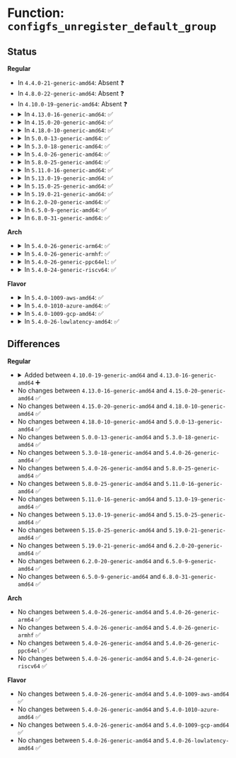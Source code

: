 # Function: <code>configfs_unregister_default_group</code>

## Status
<b>Regular</b>
<ul>
<li>
In <code>4.4.0-21-generic-amd64</code>: Absent ❓
</li>
<li>
In <code>4.8.0-22-generic-amd64</code>: Absent ❓
</li>
<li>
In <code>4.10.0-19-generic-amd64</code>: Absent ❓
</li>
<li>
<details>
<summary>In <code>4.13.0-16-generic-amd64</code>: ✅</summary>

```c
void configfs_unregister_default_group(struct config_group * group)
```

```json
{
  "name": "configfs_unregister_default_group",
  "collision_type": "Unique Global",
  "inline_type": "No",
  "funcs": [
    {
      "addr": 18446744071581858928,
      "name": "configfs_unregister_default_group",
      "external": true,
      "loc": "fs/configfs/dir.c:1836",
      "file": "fs/configfs/dir.c",
      "inline": "seen, unknown",
      "caller_inline": [],
      "caller_func": [
        "drivers/pci/endpoint/pci-ep-cfs.c:pci_ep_cfs_exit",
        "drivers/pci/endpoint/pci-ep-cfs.c:pci_ep_cfs_exit",
        "drivers/pci/endpoint/pci-ep-cfs.c:pci_ep_cfs_init",
        "drivers/pci/endpoint/pci-ep-cfs.c:pci_ep_cfs_remove_epf_group"
      ]
    }
  ],
  "symbols": [
    {
      "addr": 18446744071581858928,
      "name": "configfs_unregister_default_group",
      "section": ".text",
      "bind": "STB_GLOBAL",
      "size": 29
    }
  ]
}
```
</details>
</li>
<li>
<details>
<summary>In <code>4.15.0-20-generic-amd64</code>: ✅</summary>

```c
void configfs_unregister_default_group(struct config_group * group)
```

```json
{
  "name": "configfs_unregister_default_group",
  "collision_type": "Unique Global",
  "inline_type": "No",
  "funcs": [
    {
      "addr": 18446744071582008816,
      "name": "configfs_unregister_default_group",
      "external": true,
      "loc": "fs/configfs/dir.c:1836",
      "file": "fs/configfs/dir.c",
      "inline": "seen, unknown",
      "caller_inline": [],
      "caller_func": [
        "drivers/pci/endpoint/pci-ep-cfs.c:pci_ep_cfs_exit",
        "drivers/pci/endpoint/pci-ep-cfs.c:pci_ep_cfs_exit",
        "drivers/pci/endpoint/pci-ep-cfs.c:pci_ep_cfs_init",
        "drivers/pci/endpoint/pci-ep-cfs.c:pci_ep_cfs_remove_epf_group"
      ]
    }
  ],
  "symbols": [
    {
      "addr": 18446744071582008816,
      "name": "configfs_unregister_default_group",
      "section": ".text",
      "bind": "STB_GLOBAL",
      "size": 29
    }
  ]
}
```
</details>
</li>
<li>
<details>
<summary>In <code>4.18.0-10-generic-amd64</code>: ✅</summary>

```c
void configfs_unregister_default_group(struct config_group * group)
```

```json
{
  "name": "configfs_unregister_default_group",
  "collision_type": "Unique Global",
  "inline_type": "No",
  "funcs": [
    {
      "addr": 18446744071582196448,
      "name": "configfs_unregister_default_group",
      "external": true,
      "loc": "fs/configfs/dir.c:1847",
      "file": "fs/configfs/dir.c",
      "inline": "seen, unknown",
      "caller_inline": [],
      "caller_func": [
        "drivers/pci/endpoint/pci-ep-cfs.c:pci_ep_cfs_exit",
        "drivers/pci/endpoint/pci-ep-cfs.c:pci_ep_cfs_exit",
        "drivers/pci/endpoint/pci-ep-cfs.c:pci_ep_cfs_init",
        "drivers/pci/endpoint/pci-ep-cfs.c:pci_ep_cfs_remove_epf_group"
      ]
    }
  ],
  "symbols": [
    {
      "addr": 18446744071582196448,
      "name": "configfs_unregister_default_group",
      "section": ".text",
      "bind": "STB_GLOBAL",
      "size": 29
    }
  ]
}
```
</details>
</li>
<li>
<details>
<summary>In <code>5.0.0-13-generic-amd64</code>: ✅</summary>

```c
void configfs_unregister_default_group(struct config_group * group)
```

```json
{
  "name": "configfs_unregister_default_group",
  "collision_type": "Unique Global",
  "inline_type": "No",
  "funcs": [
    {
      "addr": 18446744071582291664,
      "name": "configfs_unregister_default_group",
      "external": true,
      "loc": "fs/configfs/dir.c:1847",
      "file": "fs/configfs/dir.c",
      "inline": "seen, unknown",
      "caller_inline": [],
      "caller_func": [
        "drivers/pci/endpoint/pci-ep-cfs.c:pci_ep_cfs_exit",
        "drivers/pci/endpoint/pci-ep-cfs.c:pci_ep_cfs_exit",
        "drivers/pci/endpoint/pci-ep-cfs.c:pci_ep_cfs_init",
        "drivers/pci/endpoint/pci-ep-cfs.c:pci_ep_cfs_remove_epf_group"
      ]
    }
  ],
  "symbols": [
    {
      "addr": 18446744071582291664,
      "name": "configfs_unregister_default_group",
      "section": ".text",
      "bind": "STB_GLOBAL",
      "size": 29
    }
  ]
}
```
</details>
</li>
<li>
<details>
<summary>In <code>5.3.0-18-generic-amd64</code>: ✅</summary>

```c
void configfs_unregister_default_group(struct config_group * group)
```

```json
{
  "name": "configfs_unregister_default_group",
  "collision_type": "Unique Global",
  "inline_type": "No",
  "funcs": [
    {
      "addr": 18446744071582458016,
      "name": "configfs_unregister_default_group",
      "external": true,
      "loc": "fs/configfs/dir.c:1899",
      "file": "fs/configfs/dir.c",
      "inline": "seen, unknown",
      "caller_inline": [],
      "caller_func": [
        "drivers/pci/endpoint/pci-ep-cfs.c:pci_ep_cfs_exit",
        "drivers/pci/endpoint/pci-ep-cfs.c:pci_ep_cfs_exit",
        "drivers/pci/endpoint/pci-ep-cfs.c:pci_ep_cfs_init",
        "drivers/pci/endpoint/pci-ep-cfs.c:pci_ep_cfs_remove_epf_group"
      ]
    }
  ],
  "symbols": [
    {
      "addr": 18446744071582458016,
      "name": "configfs_unregister_default_group",
      "section": ".text",
      "bind": "STB_GLOBAL",
      "size": 31
    }
  ]
}
```
</details>
</li>
<li>
<details>
<summary>In <code>5.4.0-26-generic-amd64</code>: ✅</summary>

```c
void configfs_unregister_default_group(struct config_group * group)
```

```json
{
  "name": "configfs_unregister_default_group",
  "collision_type": "Unique Global",
  "inline_type": "No",
  "funcs": [
    {
      "addr": 18446744071582557872,
      "name": "configfs_unregister_default_group",
      "external": true,
      "loc": "fs/configfs/dir.c:1856",
      "file": "fs/configfs/dir.c",
      "inline": "seen, unknown",
      "caller_inline": [],
      "caller_func": [
        "drivers/pci/endpoint/pci-ep-cfs.c:pci_ep_cfs_exit",
        "drivers/pci/endpoint/pci-ep-cfs.c:pci_ep_cfs_exit",
        "drivers/pci/endpoint/pci-ep-cfs.c:pci_ep_cfs_init",
        "drivers/pci/endpoint/pci-ep-cfs.c:pci_ep_cfs_remove_epf_group"
      ]
    }
  ],
  "symbols": [
    {
      "addr": 18446744071582557872,
      "name": "configfs_unregister_default_group",
      "section": ".text",
      "bind": "STB_GLOBAL",
      "size": 31
    }
  ]
}
```
</details>
</li>
<li>
<details>
<summary>In <code>5.8.0-25-generic-amd64</code>: ✅</summary>

```c
void configfs_unregister_default_group(struct config_group * group)
```

```json
{
  "name": "configfs_unregister_default_group",
  "collision_type": "Unique Global",
  "inline_type": "No",
  "funcs": [
    {
      "addr": 18446744071582865984,
      "name": "configfs_unregister_default_group",
      "external": true,
      "loc": "fs/configfs/dir.c:1857",
      "file": "fs/configfs/dir.c",
      "inline": "seen, unknown",
      "caller_inline": [],
      "caller_func": [
        "drivers/pci/endpoint/pci-ep-cfs.c:pci_ep_cfs_exit",
        "drivers/pci/endpoint/pci-ep-cfs.c:pci_ep_cfs_exit",
        "drivers/pci/endpoint/pci-ep-cfs.c:pci_ep_cfs_init",
        "drivers/pci/endpoint/pci-ep-cfs.c:pci_ep_cfs_remove_epf_group"
      ]
    }
  ],
  "symbols": [
    {
      "addr": 18446744071582865984,
      "name": "configfs_unregister_default_group",
      "section": ".text",
      "bind": "STB_GLOBAL",
      "size": 33
    }
  ]
}
```
</details>
</li>
<li>
<details>
<summary>In <code>5.11.0-16-generic-amd64</code>: ✅</summary>

```c
void configfs_unregister_default_group(struct config_group * group)
```

```json
{
  "name": "configfs_unregister_default_group",
  "collision_type": "Unique Global",
  "inline_type": "No",
  "funcs": [
    {
      "addr": 18446744071582938928,
      "name": "configfs_unregister_default_group",
      "external": true,
      "loc": "fs/configfs/dir.c:1858",
      "file": "fs/configfs/dir.c",
      "inline": "seen, unknown",
      "caller_inline": [],
      "caller_func": [
        "drivers/pci/endpoint/pci-ep-cfs.c:pci_ep_cfs_exit",
        "drivers/pci/endpoint/pci-ep-cfs.c:pci_ep_cfs_exit",
        "drivers/pci/endpoint/pci-ep-cfs.c:pci_ep_cfs_init",
        "drivers/pci/endpoint/pci-ep-cfs.c:pci_ep_cfs_remove_epf_group"
      ]
    }
  ],
  "symbols": [
    {
      "addr": 18446744071582938928,
      "name": "configfs_unregister_default_group",
      "section": ".text",
      "bind": "STB_GLOBAL",
      "size": 33
    }
  ]
}
```
</details>
</li>
<li>
<details>
<summary>In <code>5.13.0-19-generic-amd64</code>: ✅</summary>

```c
void configfs_unregister_default_group(struct config_group * group)
```

```json
{
  "name": "configfs_unregister_default_group",
  "collision_type": "Unique Global",
  "inline_type": "No",
  "funcs": [
    {
      "addr": 18446744071582966016,
      "name": "configfs_unregister_default_group",
      "external": true,
      "loc": "fs/configfs/dir.c:1857",
      "file": "fs/configfs/dir.c",
      "inline": "seen, unknown",
      "caller_inline": [],
      "caller_func": [
        "drivers/pci/endpoint/pci-ep-cfs.c:pci_ep_cfs_exit",
        "drivers/pci/endpoint/pci-ep-cfs.c:pci_ep_cfs_exit",
        "drivers/pci/endpoint/pci-ep-cfs.c:pci_ep_cfs_init",
        "drivers/pci/endpoint/pci-ep-cfs.c:pci_ep_cfs_remove_epf_group"
      ]
    }
  ],
  "symbols": [
    {
      "addr": 18446744071582966016,
      "name": "configfs_unregister_default_group",
      "section": ".text",
      "bind": "STB_GLOBAL",
      "size": 33
    }
  ]
}
```
</details>
</li>
<li>
<details>
<summary>In <code>5.15.0-25-generic-amd64</code>: ✅</summary>

```c
void configfs_unregister_default_group(struct config_group * group)
```

```json
{
  "name": "configfs_unregister_default_group",
  "collision_type": "Unique Global",
  "inline_type": "No",
  "funcs": [
    {
      "addr": 18446744071583299856,
      "name": "configfs_unregister_default_group",
      "external": true,
      "loc": "fs/configfs/dir.c:1840",
      "file": "fs/configfs/dir.c",
      "inline": "seen, unknown",
      "caller_inline": [],
      "caller_func": [
        "drivers/pci/endpoint/pci-ep-cfs.c:pci_ep_cfs_exit",
        "drivers/pci/endpoint/pci-ep-cfs.c:pci_ep_cfs_exit",
        "drivers/pci/endpoint/pci-ep-cfs.c:pci_ep_cfs_init",
        "drivers/pci/endpoint/pci-ep-cfs.c:pci_ep_cfs_remove_epf_group"
      ]
    }
  ],
  "symbols": [
    {
      "addr": 18446744071583299856,
      "name": "configfs_unregister_default_group",
      "section": ".text",
      "bind": "STB_GLOBAL",
      "size": 33
    }
  ]
}
```
</details>
</li>
<li>
<details>
<summary>In <code>5.19.0-21-generic-amd64</code>: ✅</summary>

```c
void configfs_unregister_default_group(struct config_group * group)
```

```json
{
  "name": "configfs_unregister_default_group",
  "collision_type": "Unique Global",
  "inline_type": "No",
  "funcs": [
    {
      "addr": 18446744071583809152,
      "name": "configfs_unregister_default_group",
      "external": true,
      "loc": "fs/configfs/dir.c:1840",
      "file": "fs/configfs/dir.c",
      "inline": "seen, unknown",
      "caller_inline": [],
      "caller_func": [
        "drivers/pci/endpoint/pci-ep-cfs.c:pci_ep_cfs_exit",
        "drivers/pci/endpoint/pci-ep-cfs.c:pci_ep_cfs_exit",
        "drivers/pci/endpoint/pci-ep-cfs.c:pci_ep_cfs_init",
        "drivers/pci/endpoint/pci-ep-cfs.c:pci_ep_cfs_remove_epf_group"
      ]
    }
  ],
  "symbols": [
    {
      "addr": 18446744071583809152,
      "name": "configfs_unregister_default_group",
      "section": ".text",
      "bind": "STB_GLOBAL",
      "size": 38
    }
  ]
}
```
</details>
</li>
<li>
<details>
<summary>In <code>6.2.0-20-generic-amd64</code>: ✅</summary>

```c
void configfs_unregister_default_group(struct config_group * group)
```

```json
{
  "name": "configfs_unregister_default_group",
  "collision_type": "Unique Global",
  "inline_type": "No",
  "funcs": [
    {
      "addr": 18446744071584430448,
      "name": "configfs_unregister_default_group",
      "external": true,
      "loc": "fs/configfs/dir.c:1842",
      "file": "fs/configfs/dir.c",
      "inline": "seen, unknown",
      "caller_inline": [],
      "caller_func": [
        "drivers/pci/endpoint/pci-ep-cfs.c:pci_ep_cfs_exit",
        "drivers/pci/endpoint/pci-ep-cfs.c:pci_ep_cfs_exit",
        "drivers/pci/endpoint/pci-ep-cfs.c:pci_ep_cfs_init",
        "drivers/pci/endpoint/pci-ep-cfs.c:pci_ep_cfs_remove_epf_group"
      ]
    }
  ],
  "symbols": [
    {
      "addr": 18446744071584430448,
      "name": "configfs_unregister_default_group",
      "section": ".text",
      "bind": "STB_GLOBAL",
      "size": 38
    }
  ]
}
```
</details>
</li>
<li>
<details>
<summary>In <code>6.5.0-9-generic-amd64</code>: ✅</summary>

```c
void configfs_unregister_default_group(struct config_group * group)
```

```json
{
  "name": "configfs_unregister_default_group",
  "collision_type": "Unique Global",
  "inline_type": "No",
  "funcs": [
    {
      "addr": 18446744071584659200,
      "name": "configfs_unregister_default_group",
      "external": true,
      "loc": "fs/configfs/dir.c:1837",
      "file": "fs/configfs/dir.c",
      "inline": "seen, unknown",
      "caller_inline": [],
      "caller_func": [
        "drivers/pci/endpoint/pci-ep-cfs.c:pci_ep_cfs_exit",
        "drivers/pci/endpoint/pci-ep-cfs.c:pci_ep_cfs_exit",
        "drivers/pci/endpoint/pci-ep-cfs.c:pci_ep_cfs_init",
        "drivers/pci/endpoint/pci-ep-cfs.c:pci_ep_cfs_remove_epf_group"
      ]
    }
  ],
  "symbols": [
    {
      "addr": 18446744071584659200,
      "name": "configfs_unregister_default_group",
      "section": ".text",
      "bind": "STB_GLOBAL",
      "size": 38
    }
  ]
}
```
</details>
</li>
<li>
<details>
<summary>In <code>6.8.0-31-generic-amd64</code>: ✅</summary>

```c
void configfs_unregister_default_group(struct config_group * group)
```

```json
{
  "name": "configfs_unregister_default_group",
  "collision_type": "Unique Global",
  "inline_type": "No",
  "funcs": [
    {
      "addr": 18446744071584891952,
      "name": "configfs_unregister_default_group",
      "external": true,
      "loc": "fs/configfs/dir.c:1837",
      "file": "fs/configfs/dir.c",
      "inline": "seen, unknown",
      "caller_inline": [],
      "caller_func": [
        "drivers/pci/endpoint/pci-ep-cfs.c:pci_ep_cfs_exit",
        "drivers/pci/endpoint/pci-ep-cfs.c:pci_ep_cfs_exit",
        "drivers/pci/endpoint/pci-ep-cfs.c:pci_ep_cfs_init",
        "drivers/pci/endpoint/pci-ep-cfs.c:pci_ep_cfs_remove_epf_group"
      ]
    }
  ],
  "symbols": [
    {
      "addr": 18446744071584891952,
      "name": "configfs_unregister_default_group",
      "section": ".text",
      "bind": "STB_GLOBAL",
      "size": 38
    }
  ]
}
```
</details>
</li>
</ul>
<b>Arch</b>
<ul>
<li>
<details>
<summary>In <code>5.4.0-26-generic-arm64</code>: ✅</summary>

```c
void configfs_unregister_default_group(struct config_group * group)
```

```json
{
  "name": "configfs_unregister_default_group",
  "collision_type": "Unique Global",
  "inline_type": "No",
  "funcs": [
    {
      "addr": 18446603336494197880,
      "name": "configfs_unregister_default_group",
      "external": true,
      "loc": "fs/configfs/dir.c:1856",
      "file": "fs/configfs/dir.c",
      "inline": "seen, unknown",
      "caller_inline": [],
      "caller_func": [
        "drivers/pci/endpoint/pci-ep-cfs.c:pci_ep_cfs_exit",
        "drivers/pci/endpoint/pci-ep-cfs.c:pci_ep_cfs_exit",
        "drivers/pci/endpoint/pci-ep-cfs.c:pci_ep_cfs_init",
        "drivers/pci/endpoint/pci-ep-cfs.c:pci_ep_cfs_remove_epf_group"
      ]
    }
  ],
  "symbols": [
    {
      "addr": 18446603336494197880,
      "name": "configfs_unregister_default_group",
      "section": ".text",
      "bind": "STB_GLOBAL",
      "size": 52
    }
  ]
}
```
</details>
</li>
<li>
<details>
<summary>In <code>5.4.0-26-generic-armhf</code>: ✅</summary>

```c
void configfs_unregister_default_group(struct config_group * group)
```

```json
{
  "name": "configfs_unregister_default_group",
  "collision_type": "Unique Global",
  "inline_type": "No",
  "funcs": [
    {
      "addr": 3227633756,
      "name": "configfs_unregister_default_group",
      "external": true,
      "loc": "fs/configfs/dir.c:1856",
      "file": "fs/configfs/dir.c",
      "inline": "seen, unknown",
      "caller_inline": [],
      "caller_func": [
        "drivers/pci/endpoint/pci-ep-cfs.c:pci_ep_cfs_exit",
        "drivers/pci/endpoint/pci-ep-cfs.c:pci_ep_cfs_exit",
        "drivers/pci/endpoint/pci-ep-cfs.c:pci_ep_cfs_init",
        "drivers/pci/endpoint/pci-ep-cfs.c:pci_ep_cfs_remove_epf_group"
      ]
    }
  ],
  "symbols": [
    {
      "addr": 3227633756,
      "name": "configfs_unregister_default_group",
      "section": ".text",
      "bind": "STB_GLOBAL",
      "size": 40
    }
  ]
}
```
</details>
</li>
<li>
<details>
<summary>In <code>5.4.0-26-generic-ppc64el</code>: ✅</summary>

```c
void configfs_unregister_default_group(struct config_group * group)
```

```json
{
  "name": "configfs_unregister_default_group",
  "collision_type": "Unique Global",
  "inline_type": "No",
  "funcs": [
    {
      "addr": 13835058055287891584,
      "name": "configfs_unregister_default_group",
      "external": true,
      "loc": "fs/configfs/dir.c:1856",
      "file": "fs/configfs/dir.c",
      "inline": "seen, unknown",
      "caller_inline": [],
      "caller_func": [
        "drivers/pci/endpoint/pci-ep-cfs.c:pci_ep_cfs_exit",
        "drivers/pci/endpoint/pci-ep-cfs.c:pci_ep_cfs_exit",
        "drivers/pci/endpoint/pci-ep-cfs.c:pci_ep_cfs_init",
        "drivers/pci/endpoint/pci-ep-cfs.c:pci_ep_cfs_remove_epf_group"
      ]
    }
  ],
  "symbols": [
    {
      "addr": 13835058055287891584,
      "name": "configfs_unregister_default_group",
      "section": ".text",
      "bind": "STB_GLOBAL",
      "size": 72
    }
  ]
}
```
</details>
</li>
<li>
<details>
<summary>In <code>5.4.0-24-generic-riscv64</code>: ✅</summary>

```c
void configfs_unregister_default_group(struct config_group * group)
```

```json
{
  "name": "configfs_unregister_default_group",
  "collision_type": "Unique Global",
  "inline_type": "No",
  "funcs": [
    {
      "addr": 18446743936273659262,
      "name": "configfs_unregister_default_group",
      "external": true,
      "loc": "fs/configfs/dir.c:1856",
      "file": "fs/configfs/dir.c",
      "inline": "seen, unknown",
      "caller_inline": [],
      "caller_func": [
        "drivers/pci/endpoint/pci-ep-cfs.c:pci_ep_cfs_exit",
        "drivers/pci/endpoint/pci-ep-cfs.c:pci_ep_cfs_exit",
        "drivers/pci/endpoint/pci-ep-cfs.c:pci_ep_cfs_init",
        "drivers/pci/endpoint/pci-ep-cfs.c:pci_ep_cfs_remove_epf_group"
      ]
    }
  ],
  "symbols": [
    {
      "addr": 18446743936273659262,
      "name": "configfs_unregister_default_group",
      "section": ".text",
      "bind": "STB_GLOBAL",
      "size": 52
    }
  ]
}
```
</details>
</li>
</ul>
<b>Flavor</b>
<ul>
<li>
<details>
<summary>In <code>5.4.0-1009-aws-amd64</code>: ✅</summary>

```c
void configfs_unregister_default_group(struct config_group * group)
```

```json
{
  "name": "configfs_unregister_default_group",
  "collision_type": "Unique Global",
  "inline_type": "No",
  "funcs": [
    {
      "addr": 18446744071582526608,
      "name": "configfs_unregister_default_group",
      "external": true,
      "loc": "fs/configfs/dir.c:1856",
      "file": "fs/configfs/dir.c",
      "inline": "seen, unknown",
      "caller_inline": [],
      "caller_func": [
        "drivers/pci/endpoint/pci-ep-cfs.c:pci_ep_cfs_exit",
        "drivers/pci/endpoint/pci-ep-cfs.c:pci_ep_cfs_exit",
        "drivers/pci/endpoint/pci-ep-cfs.c:pci_ep_cfs_init",
        "drivers/pci/endpoint/pci-ep-cfs.c:pci_ep_cfs_remove_epf_group"
      ]
    }
  ],
  "symbols": [
    {
      "addr": 18446744071582526608,
      "name": "configfs_unregister_default_group",
      "section": ".text",
      "bind": "STB_GLOBAL",
      "size": 31
    }
  ]
}
```
</details>
</li>
<li>
<details>
<summary>In <code>5.4.0-1010-azure-amd64</code>: ✅</summary>

```c
void configfs_unregister_default_group(struct config_group * group)
```

```json
{
  "name": "configfs_unregister_default_group",
  "collision_type": "Unique Global",
  "inline_type": "No",
  "funcs": [
    {
      "addr": 18446744071582463776,
      "name": "configfs_unregister_default_group",
      "external": true,
      "loc": "fs/configfs/dir.c:1856",
      "file": "fs/configfs/dir.c",
      "inline": "seen, unknown",
      "caller_inline": [],
      "caller_func": [
        "drivers/pci/endpoint/pci-ep-cfs.c:pci_ep_cfs_exit",
        "drivers/pci/endpoint/pci-ep-cfs.c:pci_ep_cfs_exit",
        "drivers/pci/endpoint/pci-ep-cfs.c:pci_ep_cfs_init",
        "drivers/pci/endpoint/pci-ep-cfs.c:pci_ep_cfs_remove_epf_group"
      ]
    }
  ],
  "symbols": [
    {
      "addr": 18446744071582463776,
      "name": "configfs_unregister_default_group",
      "section": ".text",
      "bind": "STB_GLOBAL",
      "size": 31
    }
  ]
}
```
</details>
</li>
<li>
<details>
<summary>In <code>5.4.0-1009-gcp-amd64</code>: ✅</summary>

```c
void configfs_unregister_default_group(struct config_group * group)
```

```json
{
  "name": "configfs_unregister_default_group",
  "collision_type": "Unique Global",
  "inline_type": "No",
  "funcs": [
    {
      "addr": 18446744071582517088,
      "name": "configfs_unregister_default_group",
      "external": true,
      "loc": "fs/configfs/dir.c:1856",
      "file": "fs/configfs/dir.c",
      "inline": "seen, unknown",
      "caller_inline": [],
      "caller_func": [
        "drivers/pci/endpoint/pci-ep-cfs.c:pci_ep_cfs_exit",
        "drivers/pci/endpoint/pci-ep-cfs.c:pci_ep_cfs_exit",
        "drivers/pci/endpoint/pci-ep-cfs.c:pci_ep_cfs_init",
        "drivers/pci/endpoint/pci-ep-cfs.c:pci_ep_cfs_remove_epf_group"
      ]
    }
  ],
  "symbols": [
    {
      "addr": 18446744071582517088,
      "name": "configfs_unregister_default_group",
      "section": ".text",
      "bind": "STB_GLOBAL",
      "size": 31
    }
  ]
}
```
</details>
</li>
<li>
<details>
<summary>In <code>5.4.0-26-lowlatency-amd64</code>: ✅</summary>

```c
void configfs_unregister_default_group(struct config_group * group)
```

```json
{
  "name": "configfs_unregister_default_group",
  "collision_type": "Unique Global",
  "inline_type": "No",
  "funcs": [
    {
      "addr": 18446744071582597664,
      "name": "configfs_unregister_default_group",
      "external": true,
      "loc": "fs/configfs/dir.c:1856",
      "file": "fs/configfs/dir.c",
      "inline": "seen, unknown",
      "caller_inline": [],
      "caller_func": [
        "drivers/pci/endpoint/pci-ep-cfs.c:pci_ep_cfs_exit",
        "drivers/pci/endpoint/pci-ep-cfs.c:pci_ep_cfs_exit",
        "drivers/pci/endpoint/pci-ep-cfs.c:pci_ep_cfs_init",
        "drivers/pci/endpoint/pci-ep-cfs.c:pci_ep_cfs_remove_epf_group"
      ]
    }
  ],
  "symbols": [
    {
      "addr": 18446744071582597664,
      "name": "configfs_unregister_default_group",
      "section": ".text",
      "bind": "STB_GLOBAL",
      "size": 31
    }
  ]
}
```
</details>
</li>
</ul>

## Differences
<b>Regular</b>
<ul>
<li>
<details>
<summary>Added between <code>4.10.0-19-generic-amd64</code> and <code>4.13.0-16-generic-amd64</code> ➕</summary>

```c
void configfs_unregister_default_group(struct config_group * group)
```
</details>
</li>
<li>
No changes between <code>4.13.0-16-generic-amd64</code> and <code>4.15.0-20-generic-amd64</code> ✅
</li>
<li>
No changes between <code>4.15.0-20-generic-amd64</code> and <code>4.18.0-10-generic-amd64</code> ✅
</li>
<li>
No changes between <code>4.18.0-10-generic-amd64</code> and <code>5.0.0-13-generic-amd64</code> ✅
</li>
<li>
No changes between <code>5.0.0-13-generic-amd64</code> and <code>5.3.0-18-generic-amd64</code> ✅
</li>
<li>
No changes between <code>5.3.0-18-generic-amd64</code> and <code>5.4.0-26-generic-amd64</code> ✅
</li>
<li>
No changes between <code>5.4.0-26-generic-amd64</code> and <code>5.8.0-25-generic-amd64</code> ✅
</li>
<li>
No changes between <code>5.8.0-25-generic-amd64</code> and <code>5.11.0-16-generic-amd64</code> ✅
</li>
<li>
No changes between <code>5.11.0-16-generic-amd64</code> and <code>5.13.0-19-generic-amd64</code> ✅
</li>
<li>
No changes between <code>5.13.0-19-generic-amd64</code> and <code>5.15.0-25-generic-amd64</code> ✅
</li>
<li>
No changes between <code>5.15.0-25-generic-amd64</code> and <code>5.19.0-21-generic-amd64</code> ✅
</li>
<li>
No changes between <code>5.19.0-21-generic-amd64</code> and <code>6.2.0-20-generic-amd64</code> ✅
</li>
<li>
No changes between <code>6.2.0-20-generic-amd64</code> and <code>6.5.0-9-generic-amd64</code> ✅
</li>
<li>
No changes between <code>6.5.0-9-generic-amd64</code> and <code>6.8.0-31-generic-amd64</code> ✅
</li>
</ul>
<b>Arch</b>
<ul>
<li>
No changes between <code>5.4.0-26-generic-amd64</code> and <code>5.4.0-26-generic-arm64</code> ✅
</li>
<li>
No changes between <code>5.4.0-26-generic-amd64</code> and <code>5.4.0-26-generic-armhf</code> ✅
</li>
<li>
No changes between <code>5.4.0-26-generic-amd64</code> and <code>5.4.0-26-generic-ppc64el</code> ✅
</li>
<li>
No changes between <code>5.4.0-26-generic-amd64</code> and <code>5.4.0-24-generic-riscv64</code> ✅
</li>
</ul>
<b>Flavor</b>
<ul>
<li>
No changes between <code>5.4.0-26-generic-amd64</code> and <code>5.4.0-1009-aws-amd64</code> ✅
</li>
<li>
No changes between <code>5.4.0-26-generic-amd64</code> and <code>5.4.0-1010-azure-amd64</code> ✅
</li>
<li>
No changes between <code>5.4.0-26-generic-amd64</code> and <code>5.4.0-1009-gcp-amd64</code> ✅
</li>
<li>
No changes between <code>5.4.0-26-generic-amd64</code> and <code>5.4.0-26-lowlatency-amd64</code> ✅
</li>
</ul>
